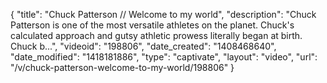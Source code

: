 {
    "title": "Chuck Patterson \/\/ Welcome to my world",
    "description": "Chuck Patterson is one of the most versatile athletes on the planet. Chuck's calculated approach and gutsy athletic prowess literally began at birth. Chuck b...",
    "videoid": "198806",
    "date_created": "1408468640",
    "date_modified": "1418181886",
    "type": "captivate",
    "layout": "video",
    "url": "\/v\/chuck-patterson-welcome-to-my-world\/198806"
}